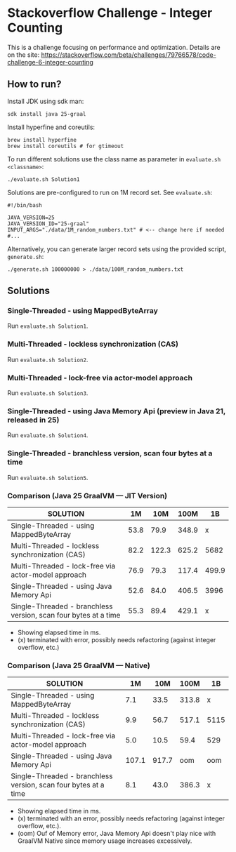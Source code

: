 # Stackoverflow Challenge - Integer Counting
This is a challenge focusing on performance and optimization. 
Details are on the site: https://stackoverflow.com/beta/challenges/79766578/code-challenge-6-integer-counting

## How to run?
Install JDK using sdk man:
```
sdk install java 25-graal
```
Install hyperfine and coreutils:
```
brew install hyperfine
brew install coreutils # for gtimeout
```
To run different solutions use the class name as parameter in `evaluate.sh <classname>`:
```
./evaluate.sh Solution1
```
Solutions are pre-configured to run on 1M record set. See `evaluate.sh`:
```shell
#!/bin/bash

JAVA_VERSION=25
JAVA_VERSION_ID="25-graal"
INPUT_ARGS="./data/1M_random_numbers.txt" # <-- change here if needed
#...
```
Alternatively, you can generate larger record sets using the provided script, `generate.sh`:
```shell
./generate.sh 100000000 > ./data/100M_random_numbers.txt
```
## Solutions

### Single-Threaded - using MappedByteArray
Run `evaluate.sh Solution1`.

### Multi-Threaded - lockless synchronization (CAS) 
Run `evaluate.sh Solution2`.

### Multi-Threaded - lock-free via actor-model approach
Run `evaluate.sh Solution3`.

### Single-Threaded - using Java Memory Api (preview in Java 21, released in 25)
Run `evaluate.sh Solution4`.

### Single-Threaded - branchless version, scan four bytes at a time
Run `evaluate.sh Solution5`.

### Comparison (Java 25 GraalVM — JIT Version)
| SOLUTION                                                        | 1M   | 10M   | 100M  | 1B    |
|-----------------------------------------------------------------|------|-------|-------|-------|
| Single-Threaded - using MappedByteArray                         | 53.8 | 79.9  | 348.9 | x     |
| Multi-Threaded - lockless synchronization (CAS)                 | 82.2 | 122.3 | 625.2 | 5682  |
| Multi-Threaded - lock-free via actor-model approach             | 76.9 | 79.3  | 117.4 | 499.9 |
| Single-Threaded - using Java Memory Api                         | 52.6 | 84.0  | 406.5 | 3996  |
| Single-Threaded - branchless version, scan four bytes at a time | 55.3 | 89.4  | 429.1 | x     |

* Showing elapsed time in ms. 
* (x) terminated with error, possibly needs refactoring (against integer overflow, etc.)

### Comparison (Java 25 GraalVM — Native)
| SOLUTION                                                        | 1M    | 10M   | 100M  | 1B   |
|-----------------------------------------------------------------|-------|-------|-------|------|
| Single-Threaded - using MappedByteArray                         | 7.1   | 33.5  | 313.8 | x    |
| Multi-Threaded - lockless synchronization (CAS)                 | 9.9   | 56.7  | 517.1 | 5115 |
| Multi-Threaded - lock-free via actor-model approach             | 5.0   | 10.5  | 59.4  | 529  |
| Single-Threaded - using Java Memory Api                         | 107.1 | 917.7 | oom   | oom  |
| Single-Threaded - branchless version, scan four bytes at a time | 8.1   | 43.0  | 386.3 | x    |

* Showing elapsed time in ms.
* (x) terminated with an error, possibly needs refactoring (against integer overflow, etc.).
* (oom) Ouf of Memory error, Java Memory Api doesn't play nice with GraalVM Native since memory usage increases excessively.
